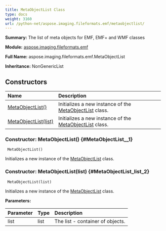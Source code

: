 ```yaml
---
title: MetaObjectList Class
type: docs
weight: 3160
url: /python-net/aspose.imaging.fileformats.emf/metaobjectlist/
---
```


**Summary:** The list of meta objects for EMF, EMF+ and WMF classes

**Module:** [aspose.imaging.fileformats.emf](/imaging/python-net/aspose.imaging.fileformats.emf/)

**Full Name:** aspose.imaging.fileformats.emf.MetaObjectList

**Inheritance:** NonGenericList

## **Constructors**
| **Name** | **Description** |
| :- | :- |
| [MetaObjectList()](#MetaObjectList__1) | Initializes a new instance of the [MetaObjectList](/imaging/python-net/aspose.imaging.fileformats.emf/metaobjectlist/) class. |
| [MetaObjectList(list)](#MetaObjectList_list_2) | Initializes a new instance of the [MetaObjectList](/imaging/python-net/aspose.imaging.fileformats.emf/metaobjectlist/) class. |


### Constructor: MetaObjectList() {#MetaObjectList__1}


```
 MetaObjectList() 
```

Initializes a new instance of the [MetaObjectList](/imaging/python-net/aspose.imaging.fileformats.emf/metaobjectlist/) class.

### Constructor: MetaObjectList(list) {#MetaObjectList_list_2}


```
 MetaObjectList(list) 
```

Initializes a new instance of the [MetaObjectList](/imaging/python-net/aspose.imaging.fileformats.emf/metaobjectlist/) class.

**Parameters:**

| Parameter | Type | Description |
| :- | :- | :- |
| list | list | The list - container of objects. |

